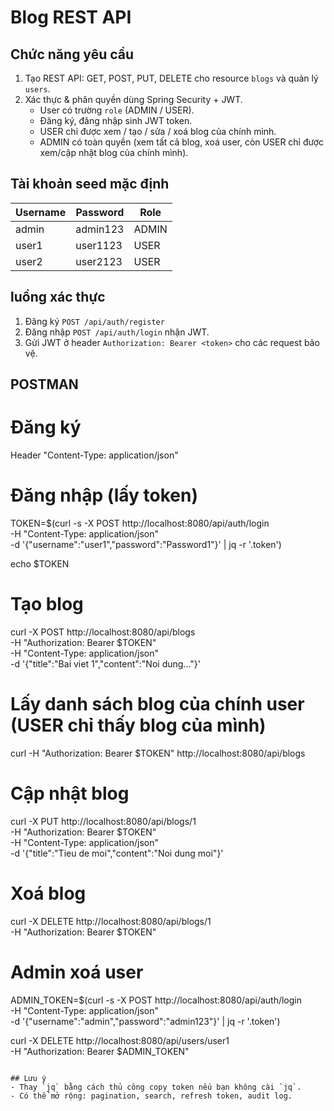 # Blog REST API 

## Chức năng yêu cầu
1. Tạo REST API: GET, POST, PUT, DELETE cho resource `blogs` và quản lý `users`.
2. Xác thực & phân quyền dùng Spring Security + JWT.
   - User có trường `role` (ADMIN / USER).
   - Đăng ký, đăng nhập sinh JWT token.
   - USER chỉ được xem / tạo / sửa / xoá blog của chính mình.
   - ADMIN có toàn quyền (xem tất cả blog, xoá user, còn USER chỉ được xem/cập nhật blog của chính mình).

## Tài khoản seed mặc định
| Username | Password   | Role  |
|----------|------------|-------|
| admin    | admin123   | ADMIN |
| user1    | user1123   | USER  |
| user2    | user2123   | USER  |


## luồng xác thực
1. Đăng ký `POST /api/auth/register`
2. Đăng nhập `POST /api/auth/login` nhận JWT.
3. Gửi JWT ở header `Authorization: Bearer <token>` cho các request bảo vệ.

## POSTMAN

# Đăng ký 
Header "Content-Type: application/json" 



# Đăng nhập (lấy token)
TOKEN=$(curl -s -X POST http://localhost:8080/api/auth/login \
  -H "Content-Type: application/json" \
  -d '{"username":"user1","password":"Password1"}' | jq -r '.token')

echo $TOKEN

# Tạo blog
curl -X POST http://localhost:8080/api/blogs \
  -H "Authorization: Bearer $TOKEN" \
  -H "Content-Type: application/json" \
  -d '{"title":"Bai viet 1","content":"Noi dung..."}'

# Lấy danh sách blog của chính user (USER chỉ thấy blog của mình)
curl -H "Authorization: Bearer $TOKEN" http://localhost:8080/api/blogs

# Cập nhật blog
curl -X PUT http://localhost:8080/api/blogs/1 \
  -H "Authorization: Bearer $TOKEN" \
  -H "Content-Type: application/json" \
  -d '{"title":"Tieu de moi","content":"Noi dung moi"}'

# Xoá blog
curl -X DELETE http://localhost:8080/api/blogs/1 \
  -H "Authorization: Bearer $TOKEN"

# Admin xoá user
ADMIN_TOKEN=$(curl -s -X POST http://localhost:8080/api/auth/login \
  -H "Content-Type: application/json" \
  -d '{"username":"admin","password":"admin123"}' | jq -r '.token')

curl -X DELETE http://localhost:8080/api/users/user1 \
  -H "Authorization: Bearer $ADMIN_TOKEN"
```

## Lưu ý
- Thay `jq` bằng cách thủ công copy token nếu bạn không cài `jq`.
- Có thể mở rộng: pagination, search, refresh token, audit log.
